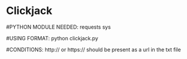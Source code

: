 # Clickjack
#PYTHON MODULE NEEDED:
requests
sys

#USING FORMAT:
python clickjack.py <FILENAME>

#CONDITIONS:
http:// or https:// should be present as a url in the txt file
